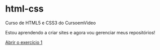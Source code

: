 # html-css

Curso de HTML5 e CSS3 do CursoemVideo

Estou aprendendo a criar sites e agora vou gerenciar meus repositórios!

<a href="https://kauanallyson.github.io/html-css/exercicios/ex001/">Abrir o exercício 1</a>